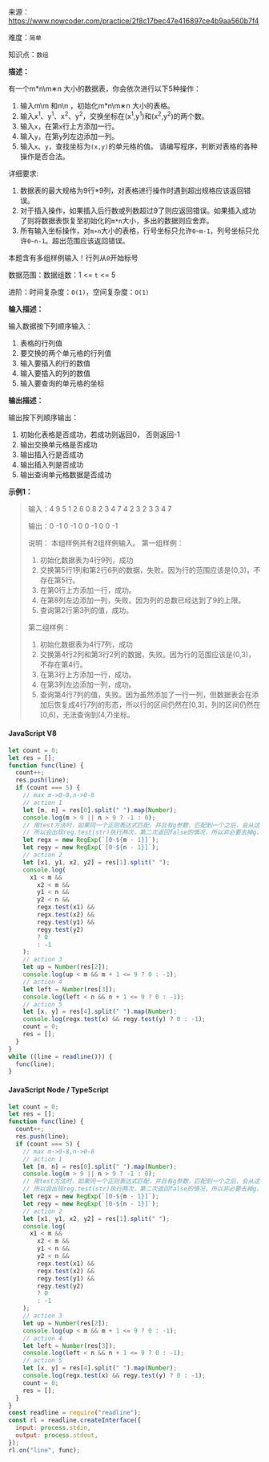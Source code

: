 来源：<https://www.nowcoder.com/practice/2f8c17bec47e416897ce4b9aa560b7f4>

难度：`简单`

知识点：`数组`

**描述：**

有一个m*n\m∗n 大小的数据表，你会依次进行以下5种操作：

1. 输入m\m 和n\n ，初始化m*n\m∗n 大小的表格。
2. 输入x<sup>1</sup>、y<sup>1</sup>、x<sup>2</sup>、y<sup>2</sup>，交换坐标在(x<sup>1</sup>,y<sup>1</sup>)和(x<sup>2</sup>,y<sup>2</sup>)的两个数。
3. 输入`x`，在第`x`行上方添加一行。
4. 输入`y`，在第`y`列左边添加一列。
5. 输入`x`、`y`，查找坐标为`(x,y)`的单元格的值。
请编写程序，判断对表格的各种操作是否合法。

详细要求:

1. 数据表的最大规格为9行*9列，对表格进行操作时遇到超出规格应该返回错误。
2. 对于插入操作，如果插入后行数或列数超过9了则应返回错误。如果插入成功了则将数据表恢复至初始化的`m*n`大小，多出的数据则应舍弃。
3. 所有输入坐标操作，对`m∗n`大小的表格，行号坐标只允许`0~m-1`，列号坐标只允许`0~n-1`。超出范围应该返回错误。

本题含有多组样例输入！行列从`0`开始标号

数据范围：数据组数：1 <= `t` <= 5

进阶：时间复杂度：`O(1)`，空间复杂度：`O(1)`

**输入描述：**

输入数据按下列顺序输入：

1. 表格的行列值
2. 要交换的两个单元格的行列值
3. 输入要插入的行的数值
4. 输入要插入的列的数值
5. 输入要查询的单元格的坐标

**输出描述：**

输出按下列顺序输出：

1. 初始化表格是否成功，若成功则返回0， 否则返回-1
2. 输出交换单元格是否成功
3. 输出插入行是否成功
4. 输出插入列是否成功
5. 输出查询单元格数据是否成功

**示例1：**

> 输入：4 9
5 1 2 6
0
8
2 3
4 7
4 2 3 2
3
3
4 7
>
> 输出：0
-1
0
-1
0
0
-1
0
0
-1
>
> 说明：
> 本组样例共有2组样例输入。
> 第一组样例：
>
> 1. 初始化数据表为4行9列，成功
> 2. 交换第5行1列和第2行6列的数据，失败。因为行的范围应该是(0,3)，不存在第5行。
> 3. 在第0行上方添加一行，成功。
> 4. 在第8列左边添加一列，失败。因为列的总数已经达到了9的上限。
> 5. 查询第2行第3列的值，成功。
>
> 第二组样例：
>
> 1. 初始化数据表为4行7列，成功
> 2. 交换第4行2列和第3行2列的数据，失败。因为行的范围应该是(0,3)，不存在第4行。
> 3. 在第3行上方添加一行，成功。
> 4. 在第3列左边添加一列，成功。
> 5. 查询第4行7列的值，失败。因为虽然添加了一行一列，但数据表会在添加后恢复成4行7列的形态，所以行的区间仍然在[0,3]，列的区间仍然在[0,6]，无法查询到(4,7)坐标。

<!-- tabs:start -->

#### **JavaScript V8**

```javascript
let count = 0;
let res = [];
function func(line) {
  count++;
  res.push(line);
  if (count === 5) {
    // max m->0-8,n->0-8
    // action 1
    let [m, n] = res[0].split(" ").map(Number);
    console.log(m > 9 || n > 9 ? -1 : 0);
    // 用test方法时，如果同一个正则表达式匹配，并且有g参数，匹配到一个之后，会从这个正则表达式的下个位置去查找字符
    // 所以会出现reg.test(str)执行两次，第二次返回false的情况，所以非必要去掉g，或者重置reg.lastIndex=0
    let regx = new RegExp(`[0-${m - 1}]`);
    let regy = new RegExp(`[0-${n - 1}]`);
    // action 2
    let [x1, y1, x2, y2] = res[1].split(" ");
    console.log(
      x1 < m &&
        x2 < m &&
        y1 < n &&
        y2 < n &&
        regx.test(x1) &&
        regx.test(x2) &&
        regy.test(y1) &&
        regy.test(y2)
        ? 0
        : -1
    );
    // action 3
    let up = Number(res[2]);
    console.log(up < m && m + 1 <= 9 ? 0 : -1);
    // action 4
    let left = Number(res[3]);
    console.log(left < n && n + 1 <= 9 ? 0 : -1);
    // action 5
    let [x, y] = res[4].split(" ").map(Number);
    console.log(regx.test(x) && regy.test(y) ? 0 : -1);
    count = 0;
    res = [];
  }
}
while ((line = readline())) {
  func(line);
}
```

#### **JavaScript Node / TypeScript**

```javascript
let count = 0;
let res = [];
function func(line) {
  count++;
  res.push(line);
  if (count === 5) {
    // max m->0-8,n->0-8
    // action 1
    let [m, n] = res[0].split(" ").map(Number);
    console.log(m > 9 || n > 9 ? -1 : 0);
    // 用test方法时，如果同一个正则表达式匹配，并且有g参数，匹配到一个之后，会从这个正则表达式的下个位置去查找字符
    // 所以会出现reg.test(str)执行两次，第二次返回false的情况，所以非必要去掉g，或者重置reg.lastIndex=0
    let regx = new RegExp(`[0-${m - 1}]`);
    let regy = new RegExp(`[0-${n - 1}]`);
    // action 2
    let [x1, y1, x2, y2] = res[1].split(" ");
    console.log(
      x1 < m &&
        x2 < m &&
        y1 < n &&
        y2 < n &&
        regx.test(x1) &&
        regx.test(x2) &&
        regy.test(y1) &&
        regy.test(y2)
        ? 0
        : -1
    );
    // action 3
    let up = Number(res[2]);
    console.log(up < m && m + 1 <= 9 ? 0 : -1);
    // action 4
    let left = Number(res[3]);
    console.log(left < n && n + 1 <= 9 ? 0 : -1);
    // action 5
    let [x, y] = res[4].split(" ").map(Number);
    console.log(regx.test(x) && regy.test(y) ? 0 : -1);
    count = 0;
    res = [];
  }
}
const readline = require("readline");
const rl = readline.createInterface({
  input: process.stdin,
  output: process.stdout,
});
rl.on("line", func);
```

<!-- tabs:end -->
